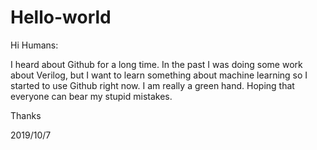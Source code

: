 # Hello-world

Hi Humans:

I heard about Github for a long time. In the past I was doing some work about Verilog, but I want to learn something about machine learning so I started to use Github right now. I am really a green hand. Hoping that everyone can bear my stupid mistakes.

Thanks

2019/10/7
